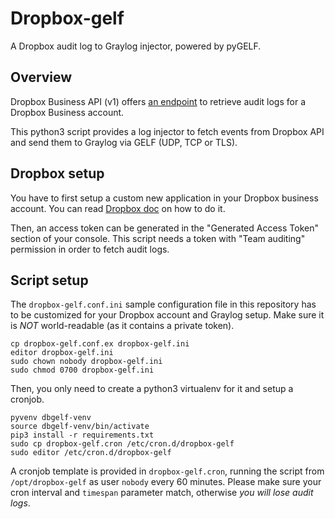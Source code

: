 # Dropbox-gelf

A Dropbox audit log to Graylog injector, powered by pyGELF.

## Overview

Dropbox Business API (v1) offers [an endpoint](https://www.dropbox.com/developers-v1/business/docs#log-get-events) to retrieve audit logs for a Dropbox Business account.

This python3 script provides a log injector to fetch events from Dropbox API and send them to Graylog via GELF (UDP, TCP or TLS).

## Dropbox setup

You have to first setup a custom new application in your Dropbox business account. You can read [Dropbox doc](https://www.dropbox.com/developers-v1/business) on how to do it.

Then, an access token can be generated in the "Generated Access Token" section of your console. This script needs a token with "Team auditing" permission in order to fetch audit logs.

## Script setup

The `dropbox-gelf.conf.ini` sample configuration file in this repository has to be customized for your Dropbox account and Graylog setup. Make sure it is *NOT* world-readable (as it contains a private token).

```
cp dropbox-gelf.conf.ex dropbox-gelf.ini
editor dropbox-gelf.ini
sudo chown nobody dropbox-gelf.ini
sudo chmod 0700 dropbox-gelf.ini
```

Then, you only need to create a python3 virtualenv for it and setup a cronjob.

```
pyvenv dbgelf-venv
source dbgelf-venv/bin/activate
pip3 install -r requirements.txt
sudo cp dropbox-gelf.cron /etc/cron.d/dropbox-gelf
sudo editor /etc/cron.d/dropbox-gelf
```

A cronjob template is provided in `dropbox-gelf.cron`, running the script from `/opt/dropbox-gelf` as user `nobody` every 60 minutes. Please make sure your cron interval and `timespan` parameter match, otherwise *you will lose audit logs*. 
